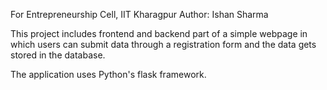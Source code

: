 For Entrepreneurship Cell, IIT Kharagpur
Author: Ishan Sharma

This project includes frontend and backend part of a simple webpage in which users can submit data through a registration form and the data gets stored in the database.

The application uses Python's flask framework.
